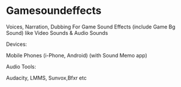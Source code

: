 # Gamesoundeffects
Voices, Narration, Dubbing For Game Sound Effects (include Game Bg Sound) like Video Sounds & Audio Sounds

Devices:

Mobile Phones (i-Phone, Android) (with Sound Memo app)

Audio Tools: 

Audacity, LMMS, Sunvox,Bfxr etc
